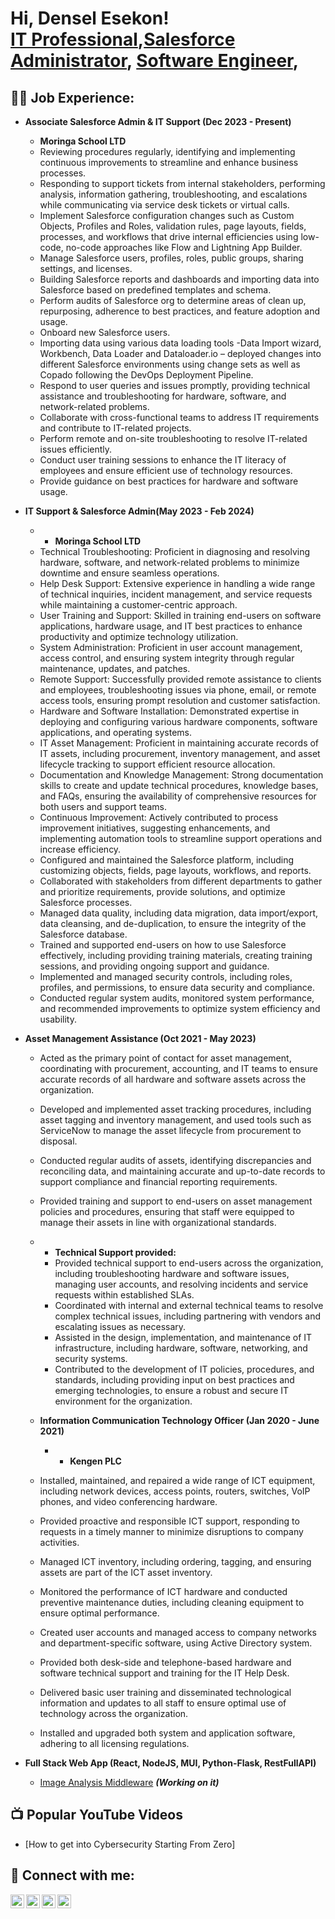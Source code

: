 <h1>Hi, Densel Esekon! <br/><a href="https://www.linkedin.com/in/denselesekon/">IT Professional</a>,<a href="https://www.linkedin.com/in/denselesekon/">Salesforce Administrator</a>, <a href="https://github.com/esekon">Software Engineer</a>, 

<h2>👨‍💻 Job Experience:</h2>

- <b>Associate Salesforce Admin & IT Support (Dec 2023 - Present)</b>
   - <b> Moringa School LTD </b>
  - Reviewing procedures regularly, identifying and implementing continuous improvements to streamline and enhance business processes.
  - Responding to support tickets from internal stakeholders, performing analysis, information gathering, troubleshooting, and escalations while communicating via service desk tickets or virtual calls.
  - Implement Salesforce configuration changes such as Custom Objects, Profiles and Roles, validation rules, page layouts, fields, processes, and workflows that drive internal efficiencies using low-code, no-code approaches like Flow and Lightning App Builder.
  - Manage Salesforce users, profiles, roles, public groups, sharing settings, and licenses.
  - Building Salesforce reports and dashboards and importing data into Salesforce based on predefined templates and schema.
  - Perform audits of Salesforce org to determine areas of clean up, repurposing, adherence to best practices, and feature adoption and usage.
  - Onboard new Salesforce users.
  - Importing data using various data loading tools -Data Import wizard, Workbench, Data Loader and Dataloader.io – deployed changes into different Salesforce environments using change sets as well as Copado following the DevOps Deployment Pipeline.
  - Respond to user queries and issues promptly, providing technical assistance and troubleshooting for hardware, software, and network-related problems.
  - Collaborate with cross-functional teams to address IT requirements and contribute to IT-related projects.
  - Perform remote and on-site troubleshooting to resolve IT-related issues efficiently.
  - Conduct user training sessions to enhance the IT literacy of employees and ensure efficient use of technology resources.
  - Provide guidance on best practices for hardware and software usage.

- <b> IT Support & Salesforce Admin(May 2023 - Feb 2024)</b>
  - - <b> Moringa School LTD </b>
  - Technical Troubleshooting: Proficient in diagnosing and resolving hardware, software, and network-related problems to minimize downtime and ensure seamless operations.
  - Help Desk Support: Extensive experience in handling a wide range of technical inquiries, incident management, and service requests while maintaining a customer-centric approach.
  - User Training and Support: Skilled in training end-users on software applications, hardware usage, and IT best practices to enhance productivity and optimize technology utilization.
  - System Administration: Proficient in user account management, access control, and ensuring system integrity through regular maintenance, updates, and patches.
  - Remote Support: Successfully provided remote assistance to clients and employees, troubleshooting issues via phone, email, or remote access tools, ensuring prompt resolution and customer satisfaction.
  - Hardware and Software Installation: Demonstrated expertise in deploying and configuring various hardware components, software applications, and operating systems.
  - IT Asset Management: Proficient in maintaining accurate records of IT assets, including procurement, inventory management, and asset lifecycle tracking to support efficient resource allocation.
  - Documentation and Knowledge Management: Strong documentation skills to create and update technical procedures, knowledge bases, and FAQs, ensuring the availability of comprehensive resources for both users and support teams.
  - Continuous Improvement: Actively contributed to process improvement initiatives, suggesting enhancements, and implementing automation tools to streamline support operations and increase efficiency.
  - Configured and maintained the Salesforce platform, including customizing objects, fields, page layouts, workflows, and reports.
  - Collaborated with stakeholders from different departments to gather and prioritize requirements, provide solutions, and optimize Salesforce processes.
  - Managed data quality, including data migration, data import/export, data cleansing, and de-duplication, to ensure the integrity of the Salesforce database.
  - Trained and supported end-users on how to use Salesforce effectively, including providing training materials, creating training sessions, and providing ongoing support and guidance.
  - Implemented and managed security controls, including roles, profiles, and permissions, to ensure data security and compliance.
  - Conducted regular system audits, monitored system performance, and recommended improvements to optimize system efficiency and usability.
 
- <b>Asset Management Assistance (Oct 2021 - May 2023)</b>
  - Acted as the primary point of contact for asset management, coordinating with procurement, accounting, and IT teams to ensure accurate records of all hardware and software assets across the organization.
  - Developed and implemented asset tracking procedures, including asset tagging and inventory management, and used tools such as ServiceNow to manage the asset lifecycle from procurement to disposal.
  - Conducted regular audits of assets, identifying discrepancies and reconciling data, and maintaining accurate and up-to-date records to support compliance and financial reporting requirements.
  - Provided training and support to end-users on asset management policies and procedures, ensuring that staff were equipped to manage their assets in line with organizational standards.
    
  - - <b> Technical Support provided: </b>
    - Provided technical support to end-users across the organization, including troubleshooting hardware and software issues, managing user accounts, and resolving incidents and service requests within established SLAs.
    - Coordinated with internal and external technical teams to resolve complex technical issues, including partnering with vendors and escalating issues as necessary.
    - Assisted in the design, implementation, and maintenance of IT infrastructure, including hardware, software, networking, and security systems.
    - Contributed to the development of IT policies, procedures, and standards, including providing input on best practices and emerging technologies, to ensure a robust and secure IT environment for the organization.


  - <b> Information Communication Technology Officer (Jan 2020 - June 2021)</b>
    - - <b> Kengen PLC </b>
  - Installed, maintained, and repaired a wide range of ICT equipment, including network devices, access points, routers, switches, VoIP phones, and video conferencing hardware.
  - Provided proactive and responsible ICT support, responding to requests in a timely manner to minimize disruptions to company activities.
  - Managed ICT inventory, including ordering, tagging, and ensuring assets are part of the ICT asset inventory.
  - Monitored the performance of ICT hardware and conducted preventive maintenance duties, including cleaning equipment to ensure optimal performance.
  - Created user accounts and managed access to company networks and department-specific software, using Active Directory system.
  - Provided both desk-side and telephone-based hardware and software technical support and training for the IT Help Desk.
  - Delivered basic user training and disseminated technological information and updates to all staff to ensure optimal use of technology across the organization.
  - Installed and upgraded both system and application software, adhering to all licensing regulations.
 
    
- <b>Full Stack Web App (React, NodeJS, MUI, Python-Flask, RestFullAPI)</b>
  - [Image Analysis Middleware](https://github.com/esekon/Student-portal) <b><i>(Working on it)</b></i>

<h2>📺 Popular YouTube Videos</h2>

- [How to get into Cybersecurity Starting From Zero]
  
<h2> 🤳 Connect with me:</h2>

[<img align="left" alt="DenselEsekon | YouTube" width="22px" src="https://cdn.jsdelivr.net/npm/simple-icons@v3/icons/youtube.svg" />][youtube]
[<img align="left" alt="DenselEsekon | Twitter" width="22px" src="https://cdn.jsdelivr.net/npm/simple-icons@v3/icons/twitter.svg" />][twitter]
[<img align="left" alt="DenselEsekon | LinkedIn" width="22px" src="https://cdn.jsdelivr.net/npm/simple-icons@v3/icons/linkedin.svg" />][linkedin]
[<img align="left" alt="DenselEsekon | Instagram" width="22px" src="https://cdn.jsdelivr.net/npm/simple-icons@v3/icons/instagram.svg" />][instagram]

[twitter]: https://twitter.com/Densel_E
[youtube]: https://www.youtube.com/c/PandaCreator
[instagram]: https://www.instagram.com/densele/
[linkedin]: https://linkedin.com/in/denselesekon

<!--
**esekon/esekon** is a ✨ _special_ ✨ repository because its `README.md` (this file) appears on your GitHub profile.

Here are some ideas to get you started:

- 🔭 I’m currently working on ...
- 🌱 I’m currently learning ...
- 👯 I’m looking to collaborate on ...
- 🤔 I’m looking for help with ...
- 💬 Ask me about ...
- 📫 How to reach me: ...
- 😄 Pronouns: ...
- ⚡ Fun fact: ...
-->

